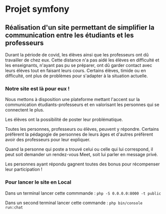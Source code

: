 # Projet symfony
## Réalisation d'un site permettant de simplifier la communication entre les étudiants et les professeurs

Durant la période de covid, les élèves ainsi que les professeurs ont dû travailler de chez eux. Cette distance n'a pas aidé les élèves en difficulté et les enseignants, n'ayant pas pu se préparer, ont dû garder contact avec leurs élèves tout en faisant leurs cours. 
Certains élèves, timide ou en difficulté, ont plus de problèmes pour s'adapter à la situation actuelle. 


### Notre site est là pour eux ! 

Nous mettons à disposition une plateforme mettant l'accent sur la communication étudiants-professeurs et en valorisant les personnes qui se connectent le plus. 

Les élèves ont la possibilité de poster leur problématique. 

Toutes les personnes, professeurs ou élèves, peuvent y répondre. Certains préfèrent la pédagogie de personnes de leurs âges et d'autres préfèrent avoir des professeurs pour leur expliquer. 

Quand la personne qui poste a trouvé celui ou celle qui lui correspond, il peut soit demander un rendez-vous Meet, soit lui parler en message privé.

Les personnes ayant répondu gagnent toutes des bonus pour récompenser leur participation !

### Pour lancer le site en Local

Dans un terminal lancer cette commmande :
`php -S 0.0.0.0:8000 -t public`

Dans un second terminal lancer cette commande : 
`php bin/console run:chat`
